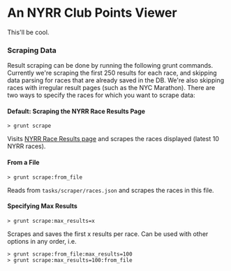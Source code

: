 # An NYRR Club Points Viewer

This'll be cool.

### Scraping Data

Result scraping can be done by running the following grunt commands. Currently we're scraping the first 250 results for each race, and skipping data parsing for races that are already saved in the DB. We're also skipping races with irregular result pages (such as the NYC Marathon). There are two ways to specify the races for which you want to scrape data:

#### Default: Scraping the NYRR Race Results Page
```
> grunt scrape
```
Visits [NYRR Race Results page](http://web2.nyrrc.org/cgi-bin/start.cgi/aes-programs/results/resultsarchive.htm) and scrapes the races displayed (latest 10 NYRR races).

#### From a File
```
> grunt scrape:from_file
```
Reads from <code>tasks/scraper/races.json</code> and scrapes the races in this file.

#### Specifying Max Results
```
> grunt scrape:max_results=x
```
Scrapes and saves the first x results per race. Can be used with other options in any order, i.e.
```
> grunt scrape:from_file:max_results=100
> grunt scrape:max_results=100:from_file
```
